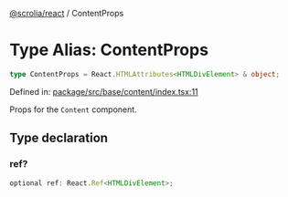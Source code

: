 [@scrolia/react](../README.md) / ContentProps

# Type Alias: ContentProps

```ts
type ContentProps = React.HTMLAttributes<HTMLDivElement> & object;
```

Defined in: [package/src/base/content/index.tsx:11](https://github.com/scrolia/react/blob/f82d22480164148d1894602bc5a018480f1727a2/package/src/base/content/index.tsx#L11)

Props for the `Content` component.

## Type declaration

### ref?

```ts
optional ref: React.Ref<HTMLDivElement>;
```
